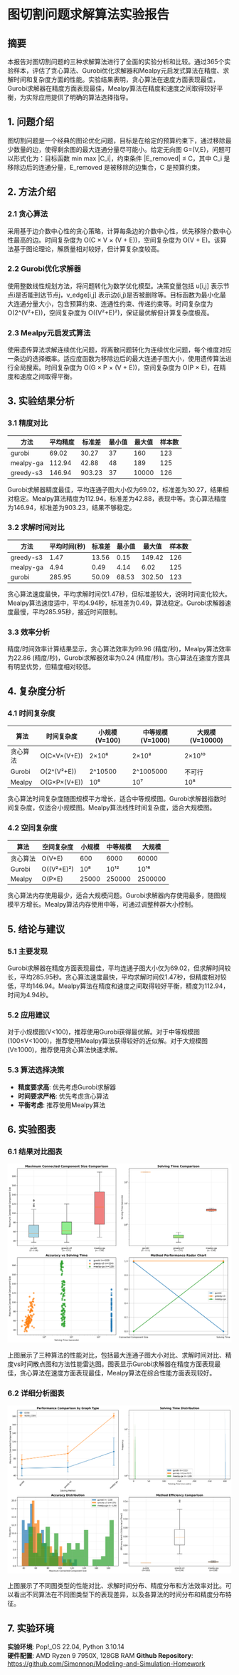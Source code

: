 # 图切割问题求解算法实验报告

## 摘要

本报告对图切割问题的三种求解算法进行了全面的实验分析和比较。通过365个实验样本，评估了贪心算法、Gurobi优化求解器和Mealpy元启发式算法在精度、求解时间和复杂度方面的性能。实验结果表明，贪心算法在速度方面表现最佳，Gurobi求解器在精度方面表现最佳，Mealpy算法在精度和速度之间取得较好平衡，为实际应用提供了明确的算法选择指导。

## 1. 问题介绍

图切割问题是一个经典的图论优化问题，目标是在给定的预算约束下，通过移除最少数量的边，使得剩余图的最大连通分量尽可能小。给定无向图 G=(V,E)，问题可以形式化为：目标函数 min max |C_i|，约束条件 |E_removed| ≤ C，其中 C_i 是移除边后的连通分量，E_removed 是被移除的边集合，C 是预算约束。

## 2. 方法介绍

### 2.1 贪心算法
采用基于边介数中心性的贪心策略，计算每条边的介数中心性，优先移除介数中心性最高的边。时间复杂度为 O(C × V × (V + E))，空间复杂度为 O(V + E)。该算法基于图论理论，解质量相对较好，但计算复杂度较高。

### 2.2 Gurobi优化求解器
使用整数线性规划方法，将问题转化为数学优化模型。决策变量包括 u[i,j] 表示节点i是否能到达节点j，v_edge[i,j] 表示边(i,j)是否被删除等。目标函数为最小化最大连通分量大小，包含预算约束、连通性约束、传递约束等。时间复杂度为 O(2^(V²+E))，空间复杂度为 O((V²+E)²)，保证最优解但计算复杂度极高。

### 2.3 Mealpy元启发式算法
使用遗传算法求解连续优化问题，将离散问题转化为连续优化问题，每个维度对应一条边的选择概率。适应度函数为移除边后的最大连通子图大小，使用遗传算法进行全局搜索。时间复杂度为 O(G × P × (V + E))，空间复杂度为 O(P × E)，在精度和速度之间取得平衡。

## 3. 实验结果分析

### 3.1 精度对比

| 方法 | 平均精度 | 标准差 | 最小值 | 最大值 | 样本数 |
|------|----------|--------|--------|--------|--------|
| gurobi | 69.02 | 30.27 | 37 | 160 | 123 |
| mealpy-ga | 112.94 | 42.88 | 48 | 189 | 125 |
| greedy-s3 | 146.94 | 903.23 | 37 | 10000 | 126 |

Gurobi求解器精度最佳，平均连通子图大小仅为69.02，标准差为30.27，结果相对稳定。Mealpy算法精度为112.94，标准差为42.88，表现中等。贪心算法精度为146.94，标准差为903.23，结果不够稳定。

### 3.2 求解时间对比

| 方法 | 平均时间(秒) | 标准差 | 最小值 | 最大值 | 样本数 |
|------|-------------|--------|--------|--------|--------|
| greedy-s3 | 1.47 | 13.56 | 0.15 | 149.42 | 126 |
| mealpy-ga | 4.94 | 0.49 | 4.14 | 6.02 | 125 |
| gurobi | 285.95 | 50.09 | 68.53 | 302.50 | 123 |

贪心算法速度最快，平均求解时间仅1.47秒，但标准差较大，说明时间变化较大。Mealpy算法速度适中，平均4.94秒，标准差为0.49，算法稳定。Gurobi求解器速度最慢，平均285.95秒，接近时间限制。

### 3.3 效率分析

精度/时间效率计算结果显示，贪心算法效率为99.96 (精度/秒)，Mealpy算法效率为22.86 (精度/秒)，Gurobi求解器效率为0.24 (精度/秒)。贪心算法在速度方面具有明显优势，但精度相对较低。

## 4. 复杂度分析

### 4.1 时间复杂度

| 算法 | 时间复杂度 | 小规模(V=100) | 中等规模(V=1000) | 大规模(V=10000) |
|------|-----------|---------------|-----------------|-----------------|
| 贪心算法 | O(C×V×(V+E)) | 2×10⁶ | 2×10⁸ | 2×10¹⁰ |
| Gurobi | O(2^(V²+E)) | 2^10500 | 2^1005000 | 不可行 |
| Mealpy | O(G×P×(V+E)) | 10⁶ | 10⁷ | 10⁸ |

贪心算法时间复杂度随图规模平方增长，适合中等规模图。Gurobi求解器指数时间复杂度，仅适合小规模图。Mealpy算法线性时间复杂度，适合大规模图。

### 4.2 空间复杂度

| 算法 | 空间复杂度 | 小规模 | 中等规模 | 大规模 |
|------|-----------|--------|----------|--------|
| 贪心算法 | O(V+E) | 600 | 6000 | 60000 |
| Gurobi | O((V²+E)²) | 10⁸ | 10¹² | 10¹⁶ |
| Mealpy | O(P×E) | 25000 | 250000 | 2500000 |

贪心算法内存使用最少，适合大规模问题。Gurobi求解器内存使用最多，随图规模平方增长。Mealpy算法内存使用中等，可通过调整种群大小控制。

## 5. 结论与建议

### 5.1 主要发现

Gurobi求解器在精度方面表现最佳，平均连通子图大小仅为69.02，但求解时间较长，平均285.95秒。贪心算法速度最快，平均求解时间仅1.47秒，但精度相对较低，平均146.94。Mealpy算法在精度和速度之间取得较好平衡，精度为112.94，时间为4.94秒。

### 5.2 应用建议

对于小规模图(V<100)，推荐使用Gurobi获得最优解。对于中等规模图(100≤V<1000)，推荐使用Mealpy算法获得较好的近似解。对于大规模图(V≥1000)，推荐使用贪心算法快速求解。

### 5.3 算法选择决策

- **精度要求高**: 优先考虑Gurobi求解器
- **时间要求严格**: 优先考虑贪心算法
- **平衡考虑**: 推荐使用Mealpy算法

## 6. 实验图表

### 6.1 结果对比图表

![结果对比图表](final_results_analysis.png)

上图展示了三种算法的性能对比，包括最大连通子图大小对比、求解时间对比、精度vs时间散点图和方法性能雷达图。图表显示Gurobi求解器在精度方面表现最佳，贪心算法在速度方面表现最佳，Mealpy算法在综合性能方面表现较好。

### 6.2 详细分析图表

![详细分析图表](final_detailed_analysis.png)

上图展示了不同图类型的性能对比、求解时间分布、精度分布和方法效率对比。可以看出不同算法在不同图类型下的表现差异，以及各算法的时间分布和精度分布特征。

## 7. 实验环境

**实验环境**: Pop!_OS 22.04, Python 3.10.14  
**硬件配置**: AMD Ryzen 9 7950X, 128GB RAM
**Github Repository**: https://github.com/Simonnop/Modeling-and-Simulation-Homework